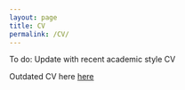 ```yaml
---
layout: page
title: CV
permalink: /CV/
---
```

To do: Update with recent academic style CV

Outdated CV here [here](../images/CV.pdf)
